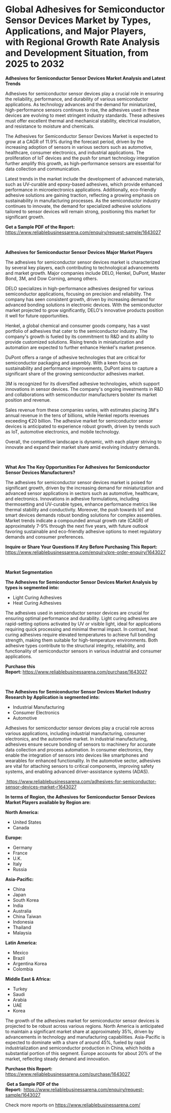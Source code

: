 <p><h1>Global Adhesives for Semiconductor Sensor Devices Market by Types, Applications, and Major Players, with Regional Growth Rate Analysis and Development Situation, from 2025 to 2032</h1></p><p><strong>Adhesives for Semiconductor Sensor Devices Market Analysis and Latest Trends</strong></p>
<p><p>Adhesives for semiconductor sensor devices play a crucial role in ensuring the reliability, performance, and durability of various semiconductor applications. As technology advances and the demand for miniaturized, high-performance sensors continues to rise, the adhesives used in these devices are evolving to meet stringent industry standards. These adhesives must offer excellent thermal and mechanical stability, electrical insulation, and resistance to moisture and chemicals.</p><p>The Adhesives for Semiconductor Sensor Devices Market is expected to grow at a CAGR of 11.9% during the forecast period, driven by the increasing adoption of sensors in various sectors such as automotive, healthcare, consumer electronics, and industrial applications. The proliferation of IoT devices and the push for smart technology integration further amplify this growth, as high-performance sensors are essential for data collection and communication.</p><p>Latest trends in the market include the development of advanced materials, such as UV-curable and epoxy-based adhesives, which provide enhanced performance in microelectronics applications. Additionally, eco-friendly adhesive solutions are gaining traction, reflecting a growing emphasis on sustainability in manufacturing processes. As the semiconductor industry continues to innovate, the demand for specialized adhesive solutions tailored to sensor devices will remain strong, positioning this market for significant growth.</p></p>
<p><strong>Get a Sample PDF of the Report:&nbsp;</strong> <a href="https://www.reliablebusinessarena.com/enquiry/request-sample/1643027?utm_campaign=3515&utm_medium=2&utm_source=Github&utm_content=ia&utm_term=28032025&utm_id=adhesives-for-semiconductor-sensor-devices">https://www.reliablebusinessarena.com/enquiry/request-sample/1643027</a></p>
<p>&nbsp;</p>
<p><strong>Adhesives for Semiconductor Sensor Devices Major Market Players</strong></p>
<p><p>The adhesives for semiconductor sensor devices market is characterized by several key players, each contributing to technological advancements and market growth. Major companies include DELO, Henkel, DuPont, Master Bond, 3M, and Dow Corning, among others.</p><p>DELO specializes in high-performance adhesives designed for various semiconductor applications, focusing on precision and reliability. The company has seen consistent growth, driven by increasing demand for advanced bonding solutions in electronic devices. With the semiconductor market projected to grow significantly, DELO's innovative products position it well for future opportunities.</p><p>Henkel, a global chemical and consumer goods company, has a vast portfolio of adhesives that cater to the semiconductor industry. The company's growth is fueled by its commitment to R&D and its ability to provide customized solutions. Rising trends in miniaturization and automation are expected to further enhance Henkel's market presence.</p><p>DuPont offers a range of adhesive technologies that are critical for semiconductor packaging and assembly. With a keen focus on sustainability and performance improvements, DuPont aims to capture a significant share of the growing semiconductor adhesives market.</p><p>3M is recognized for its diversified adhesive technologies, which support innovations in sensor devices. The company's ongoing investments in R&D and collaborations with semiconductor manufacturers bolster its market position and revenue.</p><p>Sales revenue from these companies varies, with estimates placing 3M's annual revenue in the tens of billions, while Henkel reports revenues exceeding €20 billion. The adhesive market for semiconductor sensor devices is anticipated to experience robust growth, driven by trends such as IoT, automotive electronics, and mobile technology.</p><p>Overall, the competitive landscape is dynamic, with each player striving to innovate and expand their market share amid evolving industry demands.</p></p>
<p>&nbsp;</p>
<p><strong>What Are The Key Opportunities For Adhesives for Semiconductor Sensor Devices Manufacturers?</strong></p>
<p><p>The adhesives for semiconductor sensor devices market is poised for significant growth, driven by the increasing demand for miniaturization and advanced sensor applications in sectors such as automotive, healthcare, and electronics. Innovations in adhesive formulations, including thermosetting and UV-curable types, enhance performance metrics like thermal stability and conductivity. Moreover, the push towards IoT and smart devices demands robust bonding solutions for complex assemblies. Market trends indicate a compounded annual growth rate (CAGR) of approximately 7-9% through the next five years, with future outlook favoring sustainable and eco-friendly adhesive options to meet regulatory demands and consumer preferences.</p></p>
<p><strong>Inquire or Share Your Questions If Any Before Purchasing This Report:</strong> <a href="https://www.reliablebusinessarena.com/enquiry/pre-order-enquiry/1643027?utm_campaign=3515&utm_medium=2&utm_source=Github&utm_content=ia&utm_term=28032025&utm_id=adhesives-for-semiconductor-sensor-devices">https://www.reliablebusinessarena.com/enquiry/pre-order-enquiry/1643027</a></p>
<p>&nbsp;</p>
<p><strong>Market Segmentation</strong></p>
<p><strong>The Adhesives for Semiconductor Sensor Devices Market Analysis by types is segmented into:</strong></p>
<p><ul><li>Light Curing Adhesives</li><li>Heat Curing Adhesives</li></ul></p>
<p><p>The adhesives used in semiconductor sensor devices are crucial for ensuring optimal performance and durability. Light curing adhesives are rapid-setting options activated by UV or visible light, ideal for applications requiring quick processing and minimal thermal impact. In contrast, heat curing adhesives require elevated temperatures to achieve full bonding strength, making them suitable for high-temperature environments. Both adhesive types contribute to the structural integrity, reliability, and functionality of semiconductor sensors in various industrial and consumer applications.</p></p>
<p><strong>Purchase this Report:&nbsp;</strong><a href="https://www.reliablebusinessarena.com/purchase/1643027?utm_campaign=3515&utm_medium=2&utm_source=Github&utm_content=ia&utm_term=28032025&utm_id=adhesives-for-semiconductor-sensor-devices">https://www.reliablebusinessarena.com/purchase/1643027</a></p>
<p>&nbsp;</p>
<p><strong>The Adhesives for Semiconductor Sensor Devices Market Industry Research by Application is segmented into:</strong></p>
<p><ul><li>Industrial Manufacturing</li><li>Consumer Electronics</li><li>Automotive</li></ul></p>
<p><p>Adhesives for semiconductor sensor devices play a crucial role across various applications, including industrial manufacturing, consumer electronics, and the automotive market. In industrial manufacturing, adhesives ensure secure bonding of sensors to machinery for accurate data collection and process automation. In consumer electronics, they enable the integration of sensors into devices like smartphones and wearables for enhanced functionality. In the automotive sector, adhesives are vital for attaching sensors to critical components, improving safety systems, and enabling advanced driver-assistance systems (ADAS).</p></p>
<p><a href="https://www.reliablebusinessarena.com/adhesives-for-semiconductor-sensor-devices-market-r1643027?utm_campaign=3515&utm_medium=2&utm_source=Github&utm_content=ia&utm_term=28032025&utm_id=adhesives-for-semiconductor-sensor-devices">&nbsp;https://www.reliablebusinessarena.com/adhesives-for-semiconductor-sensor-devices-market-r1643027</a></p>
<p><strong>In terms of Region, the Adhesives for Semiconductor Sensor Devices Market Players available by Region are:</strong></p>
<p>
    <p> <strong> North America: </strong>
        <ul>
            <li>United States</li>
            <li>Canada</li>
        </ul>
        </p> 
    <p> <strong> Europe: </strong>
        <ul>
            <li>Germany</li>
            <li>France</li>
            <li>U.K.</li>
            <li>Italy</li>
            <li>Russia</li>
        </ul>
        </p> 
    <p> <strong> Asia-Pacific: </strong>
        <ul>
            <li>China</li>
            <li>Japan</li>
            <li>South Korea</li>
            <li>India</li>
            <li>Australia</li>
            <li>China Taiwan</li>
            <li>Indonesia</li>
            <li>Thailand</li>
            <li>Malaysia</li>
        </ul>
        </p> 
    <p> <strong> Latin America: </strong>
        <ul>
            <li>Mexico</li>
            <li>Brazil</li>
            <li>Argentina Korea</li>
            <li>Colombia</li>
        </ul>
        </p> 
    <p> <strong> Middle East & Africa: </strong>
        <ul>
            <li>Turkey</li>
            <li>Saudi</li>
            <li>Arabia</li>
            <li>UAE</li>
            <li>Korea</li>
        </ul>
    </p>
    </p>
<p><p>The growth of the adhesives market for semiconductor sensor devices is projected to be robust across various regions. North America is anticipated to maintain a significant market share at approximately 35%, driven by advancements in technology and manufacturing capabilities. Asia-Pacific is expected to dominate with a share of around 45%, fueled by rapid industrialization and semiconductor production in China, which holds a substantial portion of this segment. Europe accounts for about 20% of the market, reflecting steady demand and innovation.</p></p>
<p><strong>Purchase this Report: </strong><a href="https://www.reliablebusinessarena.com/purchase/1643027?utm_campaign=3515&utm_medium=2&utm_source=Github&utm_content=ia&utm_term=28032025&utm_id=adhesives-for-semiconductor-sensor-devices">https://www.reliablebusinessarena.com/purchase/1643027</a></p>
<p>&nbsp;<strong>Get a Sample PDF of the Report:&nbsp;&nbsp;</strong><a href="https://www.reliablebusinessarena.com/enquiry/request-sample/1643027?utm_campaign=3515&utm_medium=2&utm_source=Github&utm_content=ia&utm_term=28032025&utm_id=adhesives-for-semiconductor-sensor-devices">https://www.reliablebusinessarena.com/enquiry/request-sample/1643027</a></p>
<p><strong></strong></p>
<p>Check more reports on <a href="https://www.reliablebusinessarena.com/?utm_campaign=3515&utm_medium=2&utm_source=Github&utm_content=ia&utm_term=28032025&utm_id=adhesives-for-semiconductor-sensor-devices">https://www.reliablebusinessarena.com/</a></p>